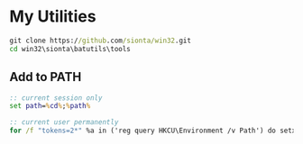 # My Utilities

```cmd
git clone https://github.com/sionta/win32.git
cd win32\sionta\batutils\tools
```

## Add to PATH

```cmd
:: current session only
set path=%cd%;%path%
```

```cmd
:: current user permanently
for /f "tokens=2*" %a in ('reg query HKCU\Environment /v Path') do setx PATH "%cd%;%b"
```
